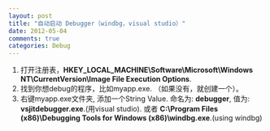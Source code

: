```yaml
---
layout: post
title: "自动启动 Debugger（windbg，visual studio）"
date: 2012-05-04
comments: true
categories: Debug
---
```

<ol><li> 打开注册表，<b>HKEY_LOCAL_MACHINE\Software\Microsoft\Windows NT\CurrentVersion\Image File Execution Options</b>.<br /></li><li> 找到你想debug的程序，比如myapp.exe. （如果没有，就创建一个）。<br /></li><li> 右键myapp.exe文件夹, 添加一个String Value. 命名为: <b>debugger</b>, 值为: <b>vsjitdebugger.exe</b>.(用visual studio). 或者 <b>C:\Program Files (x86)\Debugging Tools for Windows (x86)\windbg.exe</b>.(using windbg)<br /></li></ol>